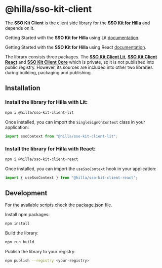 # @hilla/sso-kit-client

The **SSO Kit Client** is the client side library for the **[SSO Kit for Hilla](https://github.com/vaadin/sso-kit/tree/main/sso-kit-starter-hilla)** and depends on it.

Getting Started with the **SSO Kit for Hilla** using Lit [documentation](https://hilla.dev/docs/lit/acceleration-kits/sso-kit/getting-started/#frontend).

Getting Started with the **SSO Kit for Hilla** using React [documentation](https://hilla.dev/docs/react/acceleration-kits/sso-kit/getting-started/#frontend).

The library consists three packages. The **[SSO Kit Client Lit](lit)**, **[SSO Kit Client React](react)** and **[SSO Kit Client Core](core)** which is private, so it is not published into public registry. However, its sources are included into other two libraries during building, packaging and publishing.

## Installation

### Install the library for Hilla with Lit:

```sh
npm i @hilla/sso-kit-client-lit
```

Once installed, you can import the `SingleSignOnContext` class in your application:

```js
import ssoContext from "@hilla/sso-kit-client-lit";
```

### Install the library for Hilla with React:

```sh
npm i @hilla/sso-kit-client-react
```

Once installed, you can import the `useSsoContext` hook in your application:

```js
import { useSsoContext } from "@hilla/sso-kit-client-react";
```

## Development

For the available scripts check the [package.json](./package.json) file.

Install npm packages:

```sh
npm install
```

Build the library:

```sh
npm run build
```

Publish the library to your registry:

```sh
npm publish --registry <your-registry>
```

